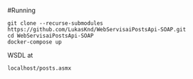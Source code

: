 #Running
```
git clone --recurse-submodules https://github.com/LukasKnd/WebServisaiPostsApi-SOAP.git
cd WebServisaiPostsApi-SOAP
docker-compose up
```

WSDL at

```
localhost/posts.asmx
```